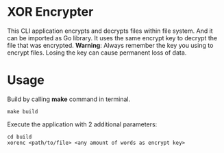 # XOR Encrypter

This CLI application encrypts and decrypts files within file system. And it can be imported as Go library. It uses the same encrypt key to decrypt the file that was encrypted. **Warning**: Always remember the key you using to encrypt files. Losing the key can cause permanent loss of data.

# Usage

Build by calling **make** command in terminal.

```
make build
```

Execute the application with 2 additional parameters:

```
cd build
xorenc <path/to/file> <any amount of words as encrypt key>
```
